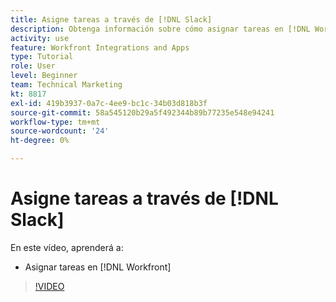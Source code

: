 ```yaml
---
title: Asigne tareas a través de [!DNL Slack]
description: Obtenga información sobre cómo asignar tareas en [!DNL Workfront] hasta [!DNL Slack]
activity: use
feature: Workfront Integrations and Apps
type: Tutorial
role: User
level: Beginner
team: Technical Marketing
kt: 8817
exl-id: 419b3937-0a7c-4ee9-bc1c-34b03d818b3f
source-git-commit: 58a545120b29a5f492344b89b77235e548e94241
workflow-type: tm+mt
source-wordcount: '24'
ht-degree: 0%

---
```


# Asigne tareas a través de [!DNL Slack]

En este vídeo, aprenderá a:

* Asignar tareas en [!DNL Workfront]

>[!VIDEO](https://video.tv.adobe.com/v/335117/?quality=12)
